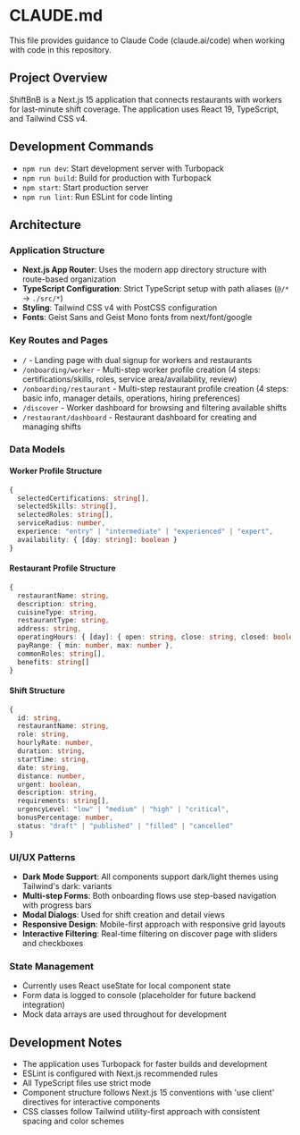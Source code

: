 # CLAUDE.md

This file provides guidance to Claude Code (claude.ai/code) when working with code in this repository.

## Project Overview

ShiftBnB is a Next.js 15 application that connects restaurants with workers for last-minute shift coverage. The application uses React 19, TypeScript, and Tailwind CSS v4.

## Development Commands

- `npm run dev`: Start development server with Turbopack
- `npm run build`: Build for production with Turbopack
- `npm start`: Start production server
- `npm run lint`: Run ESLint for code linting

## Architecture

### Application Structure
- **Next.js App Router**: Uses the modern app directory structure with route-based organization
- **TypeScript Configuration**: Strict TypeScript setup with path aliases (`@/*` → `./src/*`)
- **Styling**: Tailwind CSS v4 with PostCSS configuration
- **Fonts**: Geist Sans and Geist Mono fonts from next/font/google

### Key Routes and Pages
- `/` - Landing page with dual signup for workers and restaurants
- `/onboarding/worker` - Multi-step worker profile creation (4 steps: certifications/skills, roles, service area/availability, review)
- `/onboarding/restaurant` - Multi-step restaurant profile creation (4 steps: basic info, manager details, operations, hiring preferences)
- `/discover` - Worker dashboard for browsing and filtering available shifts
- `/restaurant/dashboard` - Restaurant dashboard for creating and managing shifts

### Data Models

#### Worker Profile Structure
```typescript
{
  selectedCertifications: string[],
  selectedSkills: string[],
  selectedRoles: string[],
  serviceRadius: number,
  experience: "entry" | "intermediate" | "experienced" | "expert",
  availability: { [day: string]: boolean }
}
```

#### Restaurant Profile Structure
```typescript
{
  restaurantName: string,
  description: string,
  cuisineType: string,
  restaurantType: string,
  address: string,
  operatingHours: { [day]: { open: string, close: string, closed: boolean } },
  payRange: { min: number, max: number },
  commonRoles: string[],
  benefits: string[]
}
```

#### Shift Structure
```typescript
{
  id: string,
  restaurantName: string,
  role: string,
  hourlyRate: number,
  duration: string,
  startTime: string,
  date: string,
  distance: number,
  urgent: boolean,
  description: string,
  requirements: string[],
  urgencyLevel: "low" | "medium" | "high" | "critical",
  bonusPercentage: number,
  status: "draft" | "published" | "filled" | "cancelled"
}
```

### UI/UX Patterns
- **Dark Mode Support**: All components support dark/light themes using Tailwind's dark: variants
- **Multi-step Forms**: Both onboarding flows use step-based navigation with progress bars
- **Modal Dialogs**: Used for shift creation and detail views
- **Responsive Design**: Mobile-first approach with responsive grid layouts
- **Interactive Filtering**: Real-time filtering on discover page with sliders and checkboxes

### State Management
- Currently uses React useState for local component state
- Form data is logged to console (placeholder for future backend integration)
- Mock data arrays are used throughout for development

## Development Notes

- The application uses Turbopack for faster builds and development
- ESLint is configured with Next.js recommended rules
- All TypeScript files use strict mode
- Component structure follows Next.js 15 conventions with 'use client' directives for interactive components
- CSS classes follow Tailwind utility-first approach with consistent spacing and color schemes
